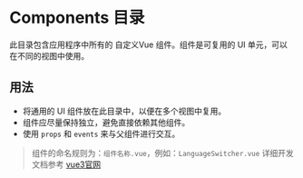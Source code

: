 # Components 目录

此目录包含应用程序中所有的 自定义Vue 组件。组件是可复用的 UI 单元，可以在不同的视图中使用。

## 用法

- 将通用的 UI 组件放在此目录中，以便在多个视图中复用。
- 组件应尽量保持独立，避免直接依赖其他组件。
- 使用 `props` 和 `events` 来与父组件进行交互。 
> 组件的命名规则为：`组件名称.vue`，例如：`LanguageSwitcher.vue` 详细开发文档参考 [vue3官网](https://cn.vuejs.org/guide/essentials/component-basics.html)